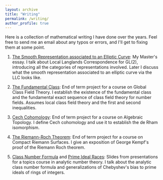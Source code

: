 ```yaml
---
layout: archive
title: "Writing"
permalink: /writing/
author_profile: true
---
```


Here is a collection of mathematical writing I have done over the years. Feel free to send me an email about any typos or errors, and I'll get to fixing them at some point.

1. [The Smooth Representation associated
to an Elliptic Curve](adevang.github.io/files/masters_essay.pdf): My Master's essay. I talk about Local Langlands Correspondence for GL(2), introducing all the categories of representations involved. Later I discuss what the smooth representation associated to an elliptic curve via the LLC looks like.

2. [The Fundamental Class](https://adevang.github.io/files/fundamental_class.pdf): End of term project for a course on Global Class Field Theory. I establish the existence of the fundamental class and the fundamental exact sequence of class field theory for number fields. Assumes local class field theory and the first and second inequalities.

3. [Cech Cohomology](https://adevang.github.io/files/Cech_Cohomology.pdf): End of term project for a course on Algebraic Topology. I define Cech cohomology and use it to establish the de Rham isomorphism.

4. [The Riemann-Roch Theorem](https://adevang.github.io/files/Riemann_Roch.pdf): End of term project for a course on Compact Riemann Surfaces. I give an exposition of George Kempf's proof of the Riemann Roch theorem.

5. [Class Number Formula](https://adevang.github.io/files/Class_number_formula.pdf) and [Prime Ideal Races](https://adevang.github.io/files/Prime_Ideal_Races.pdf): Slides from presentations for a topics course in analytic number theory. I talk about the analytic class number formula and generalizations of Chebyshev's bias to prime ideals of rings of integers.
